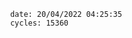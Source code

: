 

                date: 20/04/2022 04:25:35
                cycles: 15360

                         